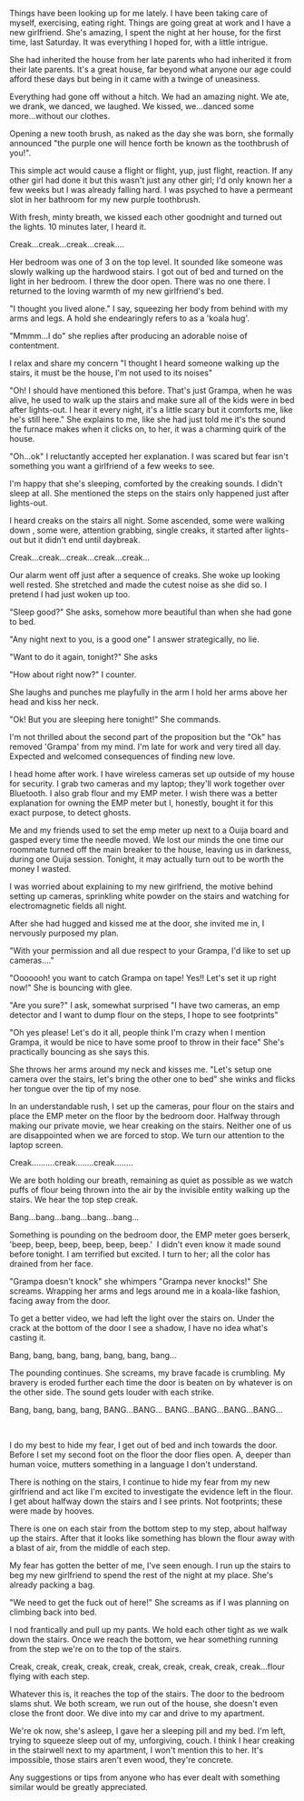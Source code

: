 Things have been looking up for me lately. I have been taking care of myself, exercising, eating right. Things are going great at work and I have a new girlfriend. She's amazing, I spent the night at her house, for the first time, last Saturday. It was everything I hoped for, with a little intrigue. 


She had inherited the house from her late parents who had inherited it from their late parents. It's a great house, far beyond what anyone our age could afford these days but being in it came with a twinge of uneasiness.


Everything had gone off without a hitch. We had an amazing night. We ate, we drank, we danced, we laughed. We kissed, we...danced some more...without our clothes. 


Opening a new tooth brush, as naked as the day she was born, she formally announced "the purple one will hence forth be known as the toothbrush of you!".


This simple act would cause a flight or flight, yup, just flight, reaction. If any other girl had done it but this wasn't just any other girl; I'd only known her a few weeks but I was already falling hard. I was psyched to have a permeant slot in her bathroom for my new purple toothbrush.


With fresh, minty breath, we kissed each other goodnight and turned out the lights. 10 minutes later, I heard it.


Creak...creak...creak...creak....


Her bedroom was one of 3 on the top level. It sounded like someone was slowly walking up the hardwood stairs. I got out of bed and turned on the light in her bedroom. I threw the door open. There was no one there. I returned to the loving warmth of my new girlfriend's bed.


"I thought you lived alone." I say, squeezing her body from behind with my arms and legs. A hold she endearingly refers to as a 'koala hug'.


"Mmmm...I do" she replies after producing an adorable noise of contentment.


I relax and share my concern "I thought I heard someone walking up the stairs, it must be the house, I'm not used to its noises" 


"Oh! I should have mentioned this before. That's just Grampa, when he was alive, he used to walk up the stairs and make sure all of the kids were in bed after lights-out. I hear it every night, it's a little scary but it comforts me, like he's still here." She explains to me, like she had just told me it's the sound the furnace makes when it clicks on, to her, it was a charming quirk of the house.


"Oh...ok" I reluctantly accepted her explanation. I was scared but fear isn't something you want a girlfriend of a few weeks to see.


I'm happy that she's sleeping, comforted by the creaking sounds. I didn't sleep at all. She mentioned the steps on the stairs only happened just after lights-out.


I heard creaks on the stairs all night. Some ascended, some were walking down , some were, attention grabbing, single creaks, it started after lights-out but it didn't end until daybreak. 


Creak...creak...creak...creak...creak...


Our alarm went off just after a sequence of creaks. She woke up looking well rested. She stretched and made the cutest noise as she did so. I pretend I had just woken up too. 


"Sleep good?" She asks, somehow more beautiful than when she had gone to bed.


"Any night next to you, is a good one" I answer strategically, no lie.


"Want to do it again, tonight?" She asks


"How about right now?" I counter.


She laughs and punches me playfully in the arm I hold her arms above her head and kiss her neck. 


"Ok! But you are sleeping here tonight!" She commands.


I'm not thrilled about the second part of the proposition but the "Ok" has removed 'Grampa' from my mind. I'm late for work and very tired all day. Expected and welcomed consequences of finding new love.


I head home after work. I have wireless cameras set up outside of my house for security. I grab two cameras and my laptop; they'll work together over Bluetooth. I also grab flour and my EMP meter. I wish there was a better explanation for owning the EMP meter but I, honestly, bought it for this exact purpose, to detect ghosts. 


Me and my friends used to set the emp meter up next to a Ouija board and gasped every time the needle moved. We lost our minds the one time our roommate turned off the main breaker to the house, leaving us in darkness, during one Ouija session. Tonight, it may actually turn out to be worth the money I wasted.


I was worried about explaining to my new girlfriend, the motive behind setting up cameras, sprinkling white powder on the stairs and watching for electromagnetic fields all night. 


After she had hugged and kissed me at the door, she invited me in, I nervously purposed my plan. 


"With your permission and all due respect to your Grampa, I'd like to set up cameras...."


"Ooooooh! you want to catch Grampa on tape! Yes!! Let's set it up right now!" She is bouncing with glee.


"Are you sure?" I ask, somewhat surprised "I have two cameras, an emp detector and I want to dump flour on the steps, I hope to see footprints"


"Oh yes please! Let's do it all, people think I'm crazy when I mention Grampa, it would be nice to have some proof to throw in their face" She's practically bouncing as she says this.


She throws her arms around my neck and kisses me. "Let's setup one camera over the stairs, let's bring the other one to bed" she winks and flicks her tongue over the tip of my nose.


In an understandable rush, I set up the cameras, pour flour on the stairs and place the EMP meter on the floor by the bedroom door. Halfway through making our private movie, we hear creaking on the stairs. Neither one of us are disappointed when we are forced to stop. We turn our attention to the laptop screen.


Creak..........creak........creak........


We are both holding our breath, remaining as quiet as possible as we watch puffs of flour being thrown into the air by the invisible entity walking up the stairs. We hear the top step creak.


Bang...bang...bang...bang...bang...


Something is pounding on the bedroom door, the EMP meter goes berserk, 'beep, beep, beep, beep, beep, beep.'  I didn't even know it made sound before tonight. I am terrified but excited. I turn to her; all the color has drained from her face.


"Grampa doesn't knock" she whimpers "Grampa never knocks!" She screams. Wrapping her arms and legs around me in a koala-like fashion, facing away from the door.


To get a better video, we had left the light over the stairs on. Under the crack at the bottom of the door I see a shadow, I have no idea what's casting it.


Bang, bang, bang, bang, bang, bang, bang...


The pounding continues. She screams, my brave facade is crumbling. My bravery is eroded further each time the door is beaten on by whatever is on the other side. The sound gets louder with each strike.


Bang, bang, bang, bang, BANG...BANG... BANG...BANG...BANG...BANG...

 

I do my best to hide my fear, I get out of bed and inch towards the door. Before I set my second foot on the floor the door flies open. A, deeper than human voice, mutters something in a language I don't understand.


There is nothing on the stairs, I continue to hide my fear from my new girlfriend and act like I'm excited to investigate the evidence left in the flour. I get about halfway down the stairs and I see prints. Not footprints; these were made by hooves. 


There is one on each stair from the bottom step to my step, about halfway up the stairs. After that it looks like something has blown the flour away with a blast of air, from the middle of each step.


My fear has gotten the better of me, l've seen enough. I run up the stairs to beg my new girlfriend to spend the rest of the night at my place. She's already packing a bag. 


"We need to get the fuck out of here!" She screams as if I was planning on climbing back into bed.


I nod frantically and pull up my pants. We hold each other tight as we walk down the stairs. Once we reach the bottom, we hear something running from the step we're on to the top of the stairs. 


Creak, creak, creak, creak, creak, creak, creak, creak, creak, creak...flour flying with each step. 


Whatever this is, it reaches the top of the stairs. The door to the bedroom slams shut. We both scream, we run out of the house, she doesn't even close the front door. We dive into my car and drive to my apartment.


We're ok now, she's asleep, I gave her a sleeping pill and my bed. I'm left, trying to squeeze sleep out of my, unforgiving, couch. I think I hear creaking in the stairwell next to my apartment, I won't mention this to her. It's impossible, those stairs aren't even wood, they're concrete.


Any suggestions or tips from anyone who has ever dealt with something similar would be greatly appreciated. 